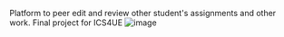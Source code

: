 Platform to peer edit and review other student's assignments and other work. Final project for ICS4UE
![image](https://github.com/user-attachments/assets/b76a0af9-4544-424a-8f1b-c8e10bd66437)

